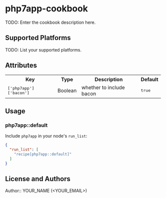 # php7app-cookbook

TODO: Enter the cookbook description here.

## Supported Platforms

TODO: List your supported platforms.

## Attributes

<table>
  <tr>
    <th>Key</th>
    <th>Type</th>
    <th>Description</th>
    <th>Default</th>
  </tr>
  <tr>
    <td><tt>['php7app']['bacon']</tt></td>
    <td>Boolean</td>
    <td>whether to include bacon</td>
    <td><tt>true</tt></td>
  </tr>
</table>

## Usage

### php7app::default

Include `php7app` in your node's `run_list`:

```json
{
  "run_list": [
    "recipe[php7app::default]"
  ]
}
```

## License and Authors

Author:: YOUR_NAME (<YOUR_EMAIL>)
